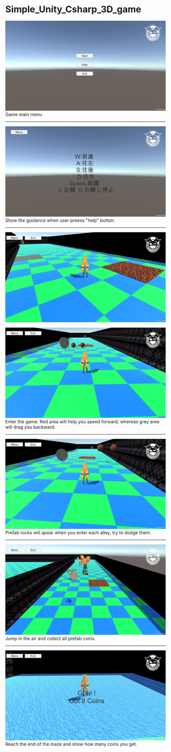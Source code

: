 # Simple_Unity_Csharp_3D_game  
![Alt](https://github.com/ElektrischesSchaf/Simple_Unity_Csharp_3D_game/blob/master/snapshot/1.JPG) 
	Game main menu  
***
![Alt](https://github.com/ElektrischesSchaf/Simple_Unity_Csharp_3D_game/blob/master/snapshot/5.JPG)  
	Show the guidance when user preess "help" button.  
***
![Alt](https://github.com/ElektrischesSchaf/Simple_Unity_Csharp_3D_game/blob/master/snapshot/2.JPG)  

![Alt](https://github.com/ElektrischesSchaf/Simple_Unity_Csharp_3D_game/blob/master/snapshot/3.JPG)  
	Enter the game.  Red area will help you speed forward, whereas grey area will drag you backward.  
***
![Alt](https://github.com/ElektrischesSchaf/Simple_Unity_Csharp_3D_game/blob/master/snapshot/7.JPG)  
	Prefab rocks will apear when you enter each alley, try to dodge them.  

***
![Alt](https://github.com/ElektrischesSchaf/Simple_Unity_Csharp_3D_game/blob/master/snapshot/6.JPG)  
	Jump in the air and collect all prefab coins.  
***
![Alt](https://github.com/ElektrischesSchaf/Simple_Unity_Csharp_3D_game/blob/master/snapshot/4.JPG)  
	Reach the end of the maze and show how many coins you get.  
